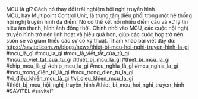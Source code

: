MCU là gì? Cách nó thay đổi trải nghiệm hội nghị truyền hình <br>
MCU, hay Multipoint Control Unit, là trung tâm điều phối trong một hệ thống hội nghị truyền hình đa điểm. Nó có thể kết nối nhiều điểm cầu và xử lý tín hiệu âm thanh, hình ảnh đồng thời. Chính nhờ vào MCU, các cuộc hội nghị truyền hình trở nên linh hoạt và hiệu quả hơn, giúp các cuộc họp trở nên suôn sẻ và giảm thiểu các sự cố kỹ thuật. Tham khảo bài viết đầy đủ: <br>
https://savitel.com.vn/blogs/news/thiet-bi-mcu-hoi-nghi-truyen-hinh-la-gi <br>
#mcu_là_gì #mcu_la_gi #mcu_là_viết_tắt_của_từ_gì #mcu_la_viet_tat_cua_tu_gi #thiết_bị_mcu_là_gì #thiet_bi_mcu_la_gi #chip_mcu_là_gì #chip_mcu_la_gi #mcu_nghĩa_là_gì #mcu_nghia_la_gi #mcu_trong_điện_tử_là_gì #mcu_trong_dien_tu_la_gi #vi_điều_khiển_mcu_là_gì #vi_dieu_khien_mcu_la_gi #thiết_bị_mcu_hội_nghị_truyền_hình #thiet_bi_mcu_hoi_nghi_truyen_hinh #SAVITEL #savitel"
